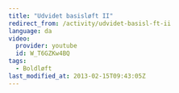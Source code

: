 ```yaml
---
title: "Udvidet basisløft II"
redirect_from: /activity/udvidet-basisl-ft-ii
language: da
video:
  provider: youtube
  id: W_T6GZKw4BQ
tags:
  - Boldløft
last_modified_at: 2013-02-15T09:43:05Z
---
```



